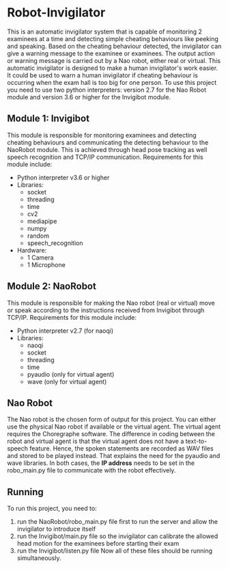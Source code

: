 # Robot-Invigilator
This is an automatic invigilator system that is capable of monitoring 2 examinees at a time and detecting simple cheating behaviours like peeking and speaking. Based on the cheating behaviour detected, the invigilator can give a warning message to the examinee or examinees. The output action or warning message is carried out by a Nao robot, either real or virtual. This automatic invigilator is designed to make a human invigilator's work easier. It could be used to warn a human invigilator if cheating behaviour is occurring when the exam hall is too big for one person. To use this project you need to use two python interpreters: version 2.7 for the Nao Robot module and version 3.6 or higher for the Invigibot module.

## Module 1: Invigibot
This module is responsible for monitoring examinees and detecting cheating behaviours and communicating the detecting behaviour to the NaoRobot module. This is achieved through head pose tracking as well speech recognition and TCP/IP communication. Requirements for this module include:
* Python interpreter v3.6 or higher
* Libraries:
  * socket
  * threading
  * time
  * cv2
  * mediapipe 
  * numpy
  * random
  * speech_recognition
* Hardware:
  * 1 Camera
  * 1 Microphone

## Module 2: NaoRobot
This module is responsible for making the Nao robot (real or virtual) move or speak according to the instructions received from Invigibot through TCP/IP. 
Requirements for this module include:
* Python interpreter v2.7 (for naoqi)
* Libraries:
  * naoqi
  * socket 
  * threading
  * time
  * pyaudio (only for virtual agent)
  * wave (only for virtual agent)

## Nao Robot
The Nao robot is the chosen form of output for this project. You can either use the physical Nao robot if available or the virtual agent. The virtual agent requires the Choregraphe software. The difference in coding between the robot and virtual agent is that the virtual agent does not have a text-to-speech feature. Hence, the spoken statements are recorded as WAV files and stored to be played instead. That explains the need for the pyaudio and wave libraries. In both cases, the **IP address** needs to be set in the robo_main.py file to communicate with the robot effectively. 

## Running 
To run this project, you need to:
1. run the NaoRobot/robo_main.py file first to run the server and allow the invigilator to introduce itself
2. run the Invigibot/main.py file so the invigilator can calibrate the allowed head motion for the examinees before starting their exam
3. run the Invigibot/listen.py file
Now all of these files should be running simultaneously. 
